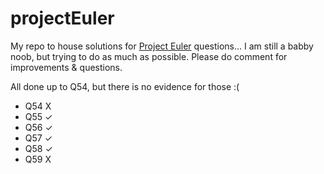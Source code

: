 # projectEuler
My repo to house solutions for [Project Euler](https://projecteuler.net/) questions... I am still a babby noob, but trying to do as much as possible. Please do comment for improvements & questions.

All done up to Q54, but there is no evidence for those :(
* Q54 X
* Q55 ✓
* Q56 ✓
* Q57 ✓
* Q58 ✓
* Q59 X
